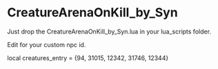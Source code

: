 # CreatureArenaOnKill_by_Syn

Just drop the CreatureArenaOnKill_by_Syn.lua in your lua_scripts folder.

Edit for your custom npc id.

local creatures_entry = {94, 31015, 12342, 31746, 12344}
